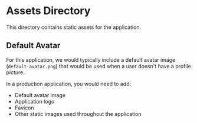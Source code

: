 # Assets Directory

This directory contains static assets for the application.

## Default Avatar

For this application, we would typically include a default avatar image (`default-avatar.png`) that would be used when a user doesn't have a profile picture.

In a production application, you would need to add:
- Default avatar image
- Application logo
- Favicon
- Other static images used throughout the application
